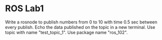 # ROS Lab1

Write a rosnode to publish numbers from 0 to 10 with time 0.5 sec between every publish.
Echo the data published on the topic in a new terminal.
Use topic with name "test_topic_1".
Use package name "ros_102".